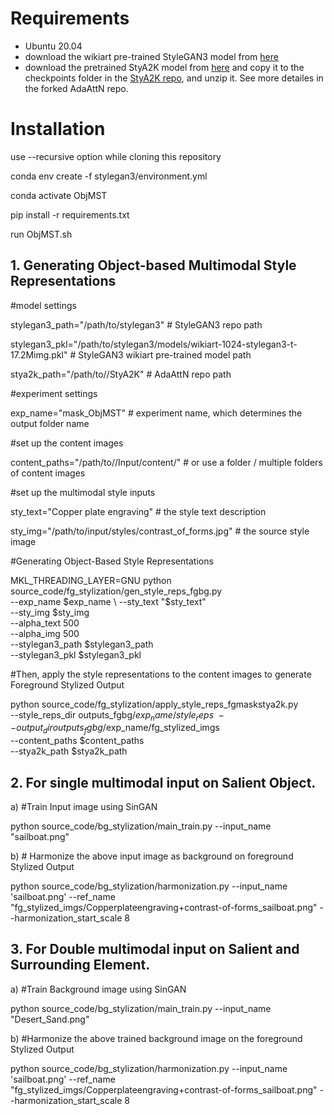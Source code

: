 # Requirements
- Ubuntu 20.04
- download the wikiart pre-trained StyleGAN3 model from [here]([url](https://drive.google.com/file/d/18MOpwTMJsl_Z17q-wQVnaRLCUFZYSNkj)) 
- download the pretrained StyA2K model from [here](https://github.com/mrzhu-cool/StyA2K/tree/main/checkpoints/A2K) and copy it to the checkpoints folder in the [StyA2K repo](https://github.com/mrzhu-cool/StyA2K), and unzip it. See more detailes in the forked AdaAttN repo.

# Installation
use --recursive option while cloning this repository

conda env create -f stylegan3/environment.yml

conda activate ObjMST

pip install -r requirements.txt


run ObjMST.sh

## 1. Generating Object-based Multimodal Style Representations
 
 #model settings
 
stylegan3_path="/path/to/stylegan3" # StyleGAN3 repo path

stylegan3_pkl="/path/to/stylegan3/models/wikiart-1024-stylegan3-t-17.2Mimg.pkl" # StyleGAN3 wikiart pre-trained model path

stya2k_path="/path/to//StyA2K" # AdaAttN repo path


#experiment settings

exp_name="mask_ObjMST" # experiment name, which determines the output folder name


#set up the content images

content_paths="/path/to//Input/content/" # or use a folder / multiple folders of content images


#set up the multimodal style inputs

sty_text="Copper plate engraving" # the style text description

sty_img="/path/to/input/styles/contrast_of_forms.jpg" # the source style image


#Generating Object-Based Style Representations

MKL_THREADING_LAYER=GNU python source_code/fg_stylization/gen_style_reps_fgbg.py \
    --exp_name $exp_name \
    --sty_text "$sty_text" \
    --sty_img $sty_img \
    --alpha_text 500 \
    --alpha_img 500 \
    --stylegan3_path $stylegan3_path \
    --stylegan3_pkl $stylegan3_pkl 
    
#Then, apply the style representations to the content images to generate Foreground Stylized Output

python source_code/fg_stylization/apply_style_reps_fgmaskstya2k.py \
    --style_reps_dir outputs_fgbg/$exp_name/style_reps \
    --output_dir outputs_fgbg/$exp_name/fg_stylized_imgs \
    --content_paths $content_paths \
    --stya2k_path $stya2k_path


## 2. For single multimodal input on Salient Object.

a) #Train Input image using SinGAN

python source_code/bg_stylization/main_train.py --input_name "sailboat.png"


b) # Harmonize the above input image as background on foreground Stylized Output

python source_code/bg_stylization/harmonization.py --input_name 'sailboat.png' --ref_name "fg_stylized_imgs/Copperplateengraving+contrast-of-forms_sailboat.png" --harmonization_start_scale 8

## 3. For Double multimodal input on Salient and Surrounding Element.

a) #Train Background image using SinGAN

 python source_code/bg_stylization/main_train.py --input_name "Desert_Sand.png"

b) #Harmonize the above trained background image on the foreground Stylized Output

python source_code/bg_stylization/harmonization.py --input_name 'sailboat.png' --ref_name "fg_stylized_imgs/Copperplateengraving+contrast-of-forms_sailboat.png" --harmonization_start_scale 8

